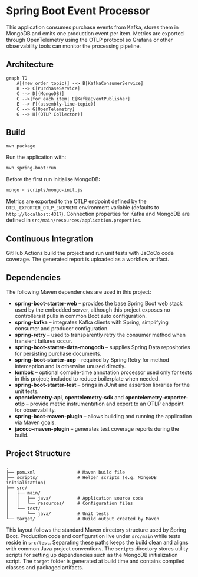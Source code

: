 # Spring Boot Event Processor

This application consumes purchase events from Kafka, stores them in MongoDB and
emits one production event per item. Metrics are exported through OpenTelemetry
using the OTLP protocol so Grafana or other observability tools can monitor the
processing pipeline.

## Architecture

```mermaid
graph TD
    A[(new_order topic)] --> B[KafkaConsumerService]
    B --> C[PurchaseService]
    C --> D[(MongoDB)]
    C -->|for each item| E[KafkaEventPublisher]
    E --> F[(assembly-line-topic)]
    C --> G[OpenTelemetry]
    G --> H[(OTLP Collector)]
```

## Build

```bash
mvn package
```

Run the application with:

```bash
mvn spring-boot:run
```

Before the first run initialise MongoDB:

```bash
mongo < scripts/mongo-init.js
```

Metrics are exported to the OTLP endpoint defined by the `OTEL_EXPORTER_OTLP_ENDPOINT`
environment variable (defaults to `http://localhost:4317`). Connection properties
for Kafka and MongoDB are defined in `src/main/resources/application.properties`.

## Continuous Integration

GitHub Actions build the project and run unit tests with JaCoCo code coverage.
The generated report is uploaded as a workflow artifact.

## Dependencies

The following Maven dependencies are used in this project:

- **spring-boot-starter-web** – provides the base Spring Boot web stack used by
  the embedded server, although this project exposes no controllers it pulls in
  common Boot auto configuration.
- **spring-kafka** – integrates Kafka clients with Spring, simplifying consumer
  and producer configuration.
- **spring-retry** – used to transparently retry the consumer method when
  transient failures occur.
- **spring-boot-starter-data-mongodb** – supplies Spring Data repositories for
  persisting purchase documents.
- **spring-boot-starter-aop** – required by Spring Retry for method interception
  and is otherwise unused directly.
- **lombok** – optional compile-time annotation processor used only for tests in
  this project; included to reduce boilerplate when needed.
- **spring-boot-starter-test** – brings in JUnit and assertion libraries for the
  unit tests.
- **opentelemetry-api**, **opentelemetry-sdk** and **opentelemetry-exporter-otlp**
  – provide metric instrumentation and export to an OTLP endpoint for
  observability.
- **spring-boot-maven-plugin** – allows building and running the application via
  Maven goals.
- **jacoco-maven-plugin** – generates test coverage reports during the build.

## Project Structure

```text
.
├── pom.xml                # Maven build file
├── scripts/               # Helper scripts (e.g. MongoDB initialization)
├── src/
│   ├── main/
│   │   ├── java/          # Application source code
│   │   └── resources/     # Configuration files
│   └── test/
│       └── java/          # Unit tests
└── target/                # Build output created by Maven
```

This layout follows the standard Maven directory structure used by Spring Boot. 
Production code and configuration live under `src/main` while tests reside in 
`src/test`. Separating these paths keeps the build clean and aligns with common 
Java project conventions. The `scripts` directory stores utility scripts for 
setting up dependencies such as the MongoDB initialization script. The `target` 
folder is generated at build time and contains compiled classes and packaged 
artifacts.
